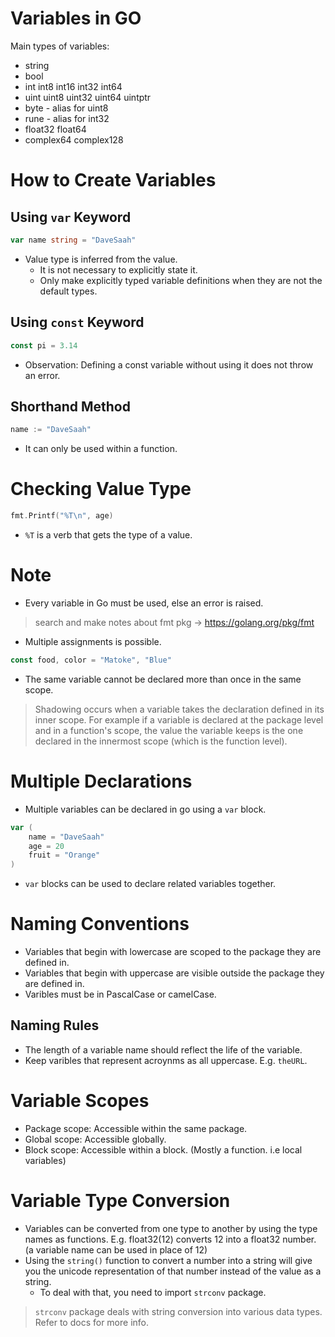 # Variables in GO

Main types of variables:
- string
- bool
- int int8 int16 int32 int64
- uint uint8 uint32 uint64 uintptr
- byte - alias for uint8
- rune - alias for int32
- float32 float64
- complex64 complex128


# How to Create Variables

## Using `var` Keyword

```go
var name string = "DaveSaah"
```

- Value type is inferred from the value.
    - It is not necessary to explicitly state it.
    - Only make explicitly typed variable definitions when they are not the default types.

## Using `const` Keyword

```go
const pi = 3.14
```

- Observation: Defining a const variable without using it does not throw an error.

## Shorthand Method

```go
name := "DaveSaah"
```

- It can only be used within a function.


# Checking Value Type

```go
fmt.Printf("%T\n", age)
```

- `%T` is a verb that gets the type of a value.


# Note

- Every variable in Go must be used, else an error is raised.

> search and make notes about fmt pkg -> https://golang.org/pkg/fmt

- Multiple assignments is possible.

```go
const food, color = "Matoke", "Blue"
```
- The same variable cannot be declared more than once in the same scope.

> Shadowing occurs when a variable takes the declaration defined in its inner scope. For example if a variable is declared at the package level and in a function's scope, the value the variable keeps is the one declared in the innermost scope (which is the function level).


# Multiple Declarations

- Multiple variables can be declared in go using a `var` block.

```go
var (
    name = "DaveSaah"
    age = 20
    fruit = "Orange"
)
```

- `var` blocks can be used to declare related variables together.


# Naming Conventions

- Variables that begin with lowercase are scoped to the package they are defined in.
- Variables that begin with uppercase are visible outside the package they are defined in.
- Varibles must be in PascalCase or camelCase.

## Naming Rules

- The length of a variable name should reflect the life of the variable.
- Keep varibles that represent acroynms as all uppercase. E.g. `theURL`.


# Variable Scopes

- Package scope: Accessible within the same package.
- Global scope: Accessible globally.
- Block scope: Accessible within a block. (Mostly a function. i.e local variables)


# Variable Type Conversion

- Variables can be converted from one type to another by using the type names as functions. E.g. float32(12) converts 12 into a float32 number. (a variable name can be used in place of 12)
- Using the `string()` function to convert a number into a string will give you the unicode representation of that number instead of the value as a string.
    - To deal with that, you need to import `strconv` package.

> `strconv` package deals with string conversion into various data types. Refer to docs for more info.

